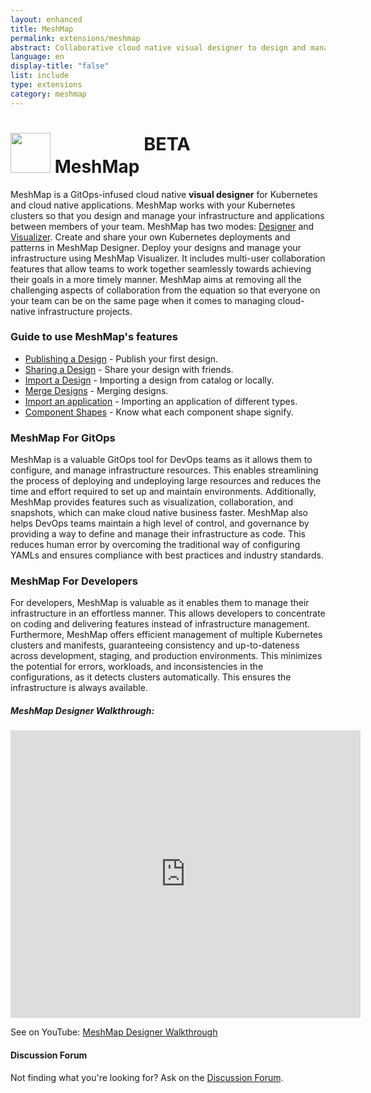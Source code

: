 ```yaml
---
layout: enhanced
title: MeshMap
permalink: extensions/meshmap
abstract: Collaborative cloud native visual designer to design and manage infrastructure and applications.
language: en
display-title: "false"
list: include
type: extensions
category: meshmap
---
```


# <img style="height: 4rem; width: 4rem;" src="{{site.baseurl}}/assets/img/meshmap-icon-color.svg" /> MeshMap <sup style="font-size: 1.8rem; vertical-align: top;">BETA</sup>

MeshMap is a GitOps-infused cloud native <b>visual designer</b> for Kubernetes and cloud native applications. MeshMap works with your Kubernetes clusters so that you design and manage your infrastructure and applications between members of your team. MeshMap has two modes: <a href="https://layer5.io/cloud-native-management/meshmap/design">Designer</a> and <a href="https://layer5.io/cloud-native-management/meshmap/visualize">Visualizer</a>. Create and share your own Kubernetes deployments and patterns in MeshMap Designer. Deploy your designs and manage your infrastructure using MeshMap Visualizer. It includes multi-user collaboration features that allow teams to work together seamlessly towards achieving their goals in a more timely manner. MeshMap aims at removing all the challenging aspects of collaboration from the equation so that everyone on your team can be on the same page when it comes to managing cloud-native infrastructure projects.

### Guide to use MeshMap's features

- <a href="{{site.baseurl}}/extensions/publishing-a-design">Publishing a Design</a> - Publish your first design.
- <a href="{{site.baseurl}}/extensions/sharing-a-design">Sharing a Design</a> - Share your design with friends.
- <a href="{{site.baseurl}}/extensions/importing-a-design">Import a Design</a> - Importing a design from catalog or locally.
- <a href="{{site.baseurl}}/extensions/merging-design">Merge Designs</a> - Merging designs.
- <a href="{{site.baseurl}}/extensions/importing-an-application">Import an application</a> - Importing an application of different types.
- <a href="{{site.baseurl}}/extensions/component-shape-guide">Component Shapes</a> - Know what each component shape signify.

### MeshMap For GitOps

MeshMap is a valuable GitOps tool for DevOps teams as it allows them to configure, and manage infrastructure resources. This enables streamlining the process of deploying and undeploying large resources and reduces the time and effort required to set up and maintain environments. Additionally, MeshMap provides features such as visualization, collaboration, and snapshots, which can make cloud native business faster. MeshMap also helps DevOps teams maintain a high level of control, and governance by providing a way to define and manage their infrastructure as code. This reduces human error by overcoming the traditional way of configuring YAMLs and ensures compliance with best practices and industry standards.

### MeshMap For Developers

For developers, MeshMap is valuable as it enables them to manage their infrastructure in an effortless manner. This allows developers to concentrate on coding and delivering features instead of infrastructure management. Furthermore, MeshMap offers efficient management of multiple Kubernetes clusters and manifests, guaranteeing consistency and up-to-dateness across development, staging, and production environments. This minimizes the potential for errors, workloads, and inconsistencies in the configurations, as it detects clusters automatically. This ensures the infrastructure is always available.

<h5>MeshMap Designer Walkthrough:</h5>

<iframe class="container" width="560" height="460" src="https://www.youtube.com/embed/qaoYRP3oLok?rel=0" frameborder="0" allow="accelerometer; autoplay; encrypted-media; gyroscope; picture-in-picture" allowfullscreen></iframe>

See on YouTube: [MeshMap Designer Walkthrough](https://www.youtube.com/watch?v=qaoYRP3oLok)


<div class="alert alert-dark" role="alert">
<h4 class="alert-heading">Discussion Forum</h4>
Not finding what you're looking for? Ask on the <a href="http://discuss.meshery.io">Discussion Forum</a>.
</div>
